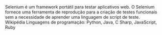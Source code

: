 Selenium é um framework portátil para testar aplicativos web. O Selenium fornece uma ferramenta de reprodução para a criação de testes funcionais sem a necessidade de aprender uma linguagem de script de teste. Wikipédia
Linguagens de programação: Python, Java, C Sharp, JavaScript, Ruby
